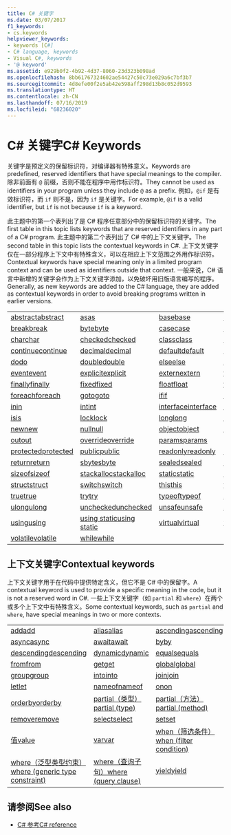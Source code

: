 ```yaml
---
title: C# 关键字
ms.date: 03/07/2017
f1_keywords:
- cs.keywords
helpviewer_keywords:
- keywords [C#]
- C# language, keywords
- Visual C#, keywords
- '@ keyword'
ms.assetid: e929b0f2-4b92-4d37-8060-23d323b098ad
ms.openlocfilehash: 8bb61767324602ae54427c50c73e029a6c7bf3b7
ms.sourcegitcommit: 4d8efe00f2e5ab42e598aff298d13b8c052d9593
ms.translationtype: HT
ms.contentlocale: zh-CN
ms.lasthandoff: 07/16/2019
ms.locfileid: "68236020"
---
```

# <a name="c-keywords"></a><span data-ttu-id="10dc2-102">C# 关键字</span><span class="sxs-lookup"><span data-stu-id="10dc2-102">C# Keywords</span></span>

<span data-ttu-id="10dc2-103">关键字是预定义的保留标识符，对编译器有特殊意义。</span><span class="sxs-lookup"><span data-stu-id="10dc2-103">Keywords are predefined, reserved identifiers that have special meanings to the compiler.</span></span> <span data-ttu-id="10dc2-104">除非前面有 `@` 前缀，否则不能在程序中用作标识符。</span><span class="sxs-lookup"><span data-stu-id="10dc2-104">They cannot be used as identifiers in your program unless they include `@` as a prefix.</span></span> <span data-ttu-id="10dc2-105">例如，`@if` 是有效标识符，而 `if` 则不是，因为 `if` 是关键字。</span><span class="sxs-lookup"><span data-stu-id="10dc2-105">For example, `@if` is a valid identifier, but `if` is not because `if` is a keyword.</span></span>  
  
 <span data-ttu-id="10dc2-106">此主题中的第一个表列出了是 C# 程序任意部分中的保留标识符的关键字。</span><span class="sxs-lookup"><span data-stu-id="10dc2-106">The first table in this topic lists keywords that are reserved identifiers in any part of a C# program.</span></span> <span data-ttu-id="10dc2-107">此主题中的第二个表列出了 C# 中的上下文关键字。</span><span class="sxs-lookup"><span data-stu-id="10dc2-107">The second table in this topic lists the contextual keywords in C#.</span></span> <span data-ttu-id="10dc2-108">上下文关键字仅在一部分程序上下文中有特殊含义，可以在相应上下文范围之外用作标识符。</span><span class="sxs-lookup"><span data-stu-id="10dc2-108">Contextual keywords have special meaning only in a limited program context and can be used as identifiers outside that context.</span></span> <span data-ttu-id="10dc2-109">一般来说，C# 语言中新增的关键字会作为上下文关键字添加，以免破坏用旧版语言编写的程序。</span><span class="sxs-lookup"><span data-stu-id="10dc2-109">Generally, as new keywords are added to the C# language, they are added as contextual keywords in order to avoid breaking programs written in earlier versions.</span></span>  
  
|||||  
|---|---|---|---|  
|[<span data-ttu-id="10dc2-110">abstract</span><span class="sxs-lookup"><span data-stu-id="10dc2-110">abstract</span></span>](abstract.md)|[<span data-ttu-id="10dc2-111">as</span><span class="sxs-lookup"><span data-stu-id="10dc2-111">as</span></span>](../operators/type-testing-and-conversion-operators.md#as-operator)|[<span data-ttu-id="10dc2-112">base</span><span class="sxs-lookup"><span data-stu-id="10dc2-112">base</span></span>](base.md)|[<span data-ttu-id="10dc2-113">bool</span><span class="sxs-lookup"><span data-stu-id="10dc2-113">bool</span></span>](bool.md)|  
|[<span data-ttu-id="10dc2-114">break</span><span class="sxs-lookup"><span data-stu-id="10dc2-114">break</span></span>](break.md)|[<span data-ttu-id="10dc2-115">byte</span><span class="sxs-lookup"><span data-stu-id="10dc2-115">byte</span></span>](../builtin-types/integral-numeric-types.md)|[<span data-ttu-id="10dc2-116">case</span><span class="sxs-lookup"><span data-stu-id="10dc2-116">case</span></span>](switch.md)|[<span data-ttu-id="10dc2-117">catch</span><span class="sxs-lookup"><span data-stu-id="10dc2-117">catch</span></span>](try-catch.md)|  
|[<span data-ttu-id="10dc2-118">char</span><span class="sxs-lookup"><span data-stu-id="10dc2-118">char</span></span>](char.md)|[<span data-ttu-id="10dc2-119">checked</span><span class="sxs-lookup"><span data-stu-id="10dc2-119">checked</span></span>](checked.md)|[<span data-ttu-id="10dc2-120">class</span><span class="sxs-lookup"><span data-stu-id="10dc2-120">class</span></span>](class.md)|[<span data-ttu-id="10dc2-121">const</span><span class="sxs-lookup"><span data-stu-id="10dc2-121">const</span></span>](const.md)|  
|[<span data-ttu-id="10dc2-122">continue</span><span class="sxs-lookup"><span data-stu-id="10dc2-122">continue</span></span>](continue.md)|[<span data-ttu-id="10dc2-123">decimal</span><span class="sxs-lookup"><span data-stu-id="10dc2-123">decimal</span></span>](../builtin-types/floating-point-numeric-types.md)|[<span data-ttu-id="10dc2-124">default</span><span class="sxs-lookup"><span data-stu-id="10dc2-124">default</span></span>](default.md)|[<span data-ttu-id="10dc2-125">delegate</span><span class="sxs-lookup"><span data-stu-id="10dc2-125">delegate</span></span>](delegate.md)|  
|[<span data-ttu-id="10dc2-126">do</span><span class="sxs-lookup"><span data-stu-id="10dc2-126">do</span></span>](do.md)|[<span data-ttu-id="10dc2-127">double</span><span class="sxs-lookup"><span data-stu-id="10dc2-127">double</span></span>](../builtin-types/floating-point-numeric-types.md)|[<span data-ttu-id="10dc2-128">else</span><span class="sxs-lookup"><span data-stu-id="10dc2-128">else</span></span>](if-else.md)|[<span data-ttu-id="10dc2-129">enum</span><span class="sxs-lookup"><span data-stu-id="10dc2-129">enum</span></span>](enum.md)|  
|[<span data-ttu-id="10dc2-130">event</span><span class="sxs-lookup"><span data-stu-id="10dc2-130">event</span></span>](event.md)|[<span data-ttu-id="10dc2-131">explicit</span><span class="sxs-lookup"><span data-stu-id="10dc2-131">explicit</span></span>](../operators/user-defined-conversion-operators.md)|[<span data-ttu-id="10dc2-132">extern</span><span class="sxs-lookup"><span data-stu-id="10dc2-132">extern</span></span>](extern.md)|[<span data-ttu-id="10dc2-133">false</span><span class="sxs-lookup"><span data-stu-id="10dc2-133">false</span></span>](false-literal.md)|  
|[<span data-ttu-id="10dc2-134">finally</span><span class="sxs-lookup"><span data-stu-id="10dc2-134">finally</span></span>](try-finally.md)|[<span data-ttu-id="10dc2-135">fixed</span><span class="sxs-lookup"><span data-stu-id="10dc2-135">fixed</span></span>](fixed-statement.md)|[<span data-ttu-id="10dc2-136">float</span><span class="sxs-lookup"><span data-stu-id="10dc2-136">float</span></span>](../builtin-types/floating-point-numeric-types.md)|[<span data-ttu-id="10dc2-137">for</span><span class="sxs-lookup"><span data-stu-id="10dc2-137">for</span></span>](for.md)|  
|[<span data-ttu-id="10dc2-138">foreach</span><span class="sxs-lookup"><span data-stu-id="10dc2-138">foreach</span></span>](foreach-in.md)|[<span data-ttu-id="10dc2-139">goto</span><span class="sxs-lookup"><span data-stu-id="10dc2-139">goto</span></span>](goto.md)|[<span data-ttu-id="10dc2-140">if</span><span class="sxs-lookup"><span data-stu-id="10dc2-140">if</span></span>](if-else.md)|[<span data-ttu-id="10dc2-141">implicit</span><span class="sxs-lookup"><span data-stu-id="10dc2-141">implicit</span></span>](../operators/user-defined-conversion-operators.md)|  
|[<span data-ttu-id="10dc2-142">in</span><span class="sxs-lookup"><span data-stu-id="10dc2-142">in</span></span>](in.md)|[<span data-ttu-id="10dc2-143">int</span><span class="sxs-lookup"><span data-stu-id="10dc2-143">int</span></span>](../builtin-types/integral-numeric-types.md)|[<span data-ttu-id="10dc2-144">interface</span><span class="sxs-lookup"><span data-stu-id="10dc2-144">interface</span></span>](interface.md)|[<span data-ttu-id="10dc2-145">internal</span><span class="sxs-lookup"><span data-stu-id="10dc2-145">internal</span></span>](internal.md)|
|[<span data-ttu-id="10dc2-146">is</span><span class="sxs-lookup"><span data-stu-id="10dc2-146">is</span></span>](is.md)|[<span data-ttu-id="10dc2-147">lock</span><span class="sxs-lookup"><span data-stu-id="10dc2-147">lock</span></span>](lock-statement.md)|[<span data-ttu-id="10dc2-148">long</span><span class="sxs-lookup"><span data-stu-id="10dc2-148">long</span></span>](../builtin-types/integral-numeric-types.md)|[<span data-ttu-id="10dc2-149">namespace</span><span class="sxs-lookup"><span data-stu-id="10dc2-149">namespace</span></span>](namespace.md)|
|[<span data-ttu-id="10dc2-150">new</span><span class="sxs-lookup"><span data-stu-id="10dc2-150">new</span></span>](../operators/new-operator.md)|[<span data-ttu-id="10dc2-151">null</span><span class="sxs-lookup"><span data-stu-id="10dc2-151">null</span></span>](null.md)|[<span data-ttu-id="10dc2-152">object</span><span class="sxs-lookup"><span data-stu-id="10dc2-152">object</span></span>](object.md)|[<span data-ttu-id="10dc2-153">operator</span><span class="sxs-lookup"><span data-stu-id="10dc2-153">operator</span></span>](../operators/operator-overloading.md)|
|[<span data-ttu-id="10dc2-154">out</span><span class="sxs-lookup"><span data-stu-id="10dc2-154">out</span></span>](out.md)|[<span data-ttu-id="10dc2-155">override</span><span class="sxs-lookup"><span data-stu-id="10dc2-155">override</span></span>](override.md)|[<span data-ttu-id="10dc2-156">params</span><span class="sxs-lookup"><span data-stu-id="10dc2-156">params</span></span>](params.md)|[<span data-ttu-id="10dc2-157">private</span><span class="sxs-lookup"><span data-stu-id="10dc2-157">private</span></span>](private.md)|
|[<span data-ttu-id="10dc2-158">protected</span><span class="sxs-lookup"><span data-stu-id="10dc2-158">protected</span></span>](protected.md)|[<span data-ttu-id="10dc2-159">public</span><span class="sxs-lookup"><span data-stu-id="10dc2-159">public</span></span>](public.md)|[<span data-ttu-id="10dc2-160">readonly</span><span class="sxs-lookup"><span data-stu-id="10dc2-160">readonly</span></span>](readonly.md)|[<span data-ttu-id="10dc2-161">ref</span><span class="sxs-lookup"><span data-stu-id="10dc2-161">ref</span></span>](ref.md)|
|[<span data-ttu-id="10dc2-162">return</span><span class="sxs-lookup"><span data-stu-id="10dc2-162">return</span></span>](return.md)|[<span data-ttu-id="10dc2-163">sbyte</span><span class="sxs-lookup"><span data-stu-id="10dc2-163">sbyte</span></span>](../builtin-types/integral-numeric-types.md)|[<span data-ttu-id="10dc2-164">sealed</span><span class="sxs-lookup"><span data-stu-id="10dc2-164">sealed</span></span>](sealed.md)|[<span data-ttu-id="10dc2-165">short</span><span class="sxs-lookup"><span data-stu-id="10dc2-165">short</span></span>](../builtin-types/integral-numeric-types.md)||
[<span data-ttu-id="10dc2-166">sizeof</span><span class="sxs-lookup"><span data-stu-id="10dc2-166">sizeof</span></span>](sizeof.md)|[<span data-ttu-id="10dc2-167">stackalloc</span><span class="sxs-lookup"><span data-stu-id="10dc2-167">stackalloc</span></span>](../operators/stackalloc.md)|[<span data-ttu-id="10dc2-168">static</span><span class="sxs-lookup"><span data-stu-id="10dc2-168">static</span></span>](static.md)|[<span data-ttu-id="10dc2-169">string</span><span class="sxs-lookup"><span data-stu-id="10dc2-169">string</span></span>](string.md)|
|[<span data-ttu-id="10dc2-170">struct</span><span class="sxs-lookup"><span data-stu-id="10dc2-170">struct</span></span>](struct.md)|[<span data-ttu-id="10dc2-171">switch</span><span class="sxs-lookup"><span data-stu-id="10dc2-171">switch</span></span>](switch.md)|[<span data-ttu-id="10dc2-172">this</span><span class="sxs-lookup"><span data-stu-id="10dc2-172">this</span></span>](this.md)|[<span data-ttu-id="10dc2-173">throw</span><span class="sxs-lookup"><span data-stu-id="10dc2-173">throw</span></span>](throw.md)|
|[<span data-ttu-id="10dc2-174">true</span><span class="sxs-lookup"><span data-stu-id="10dc2-174">true</span></span>](true-literal.md)|[<span data-ttu-id="10dc2-175">try</span><span class="sxs-lookup"><span data-stu-id="10dc2-175">try</span></span>](try-catch.md)|[<span data-ttu-id="10dc2-176">typeof</span><span class="sxs-lookup"><span data-stu-id="10dc2-176">typeof</span></span>](../operators/type-testing-and-conversion-operators.md#typeof-operator)|[<span data-ttu-id="10dc2-177">uint</span><span class="sxs-lookup"><span data-stu-id="10dc2-177">uint</span></span>](../builtin-types/integral-numeric-types.md)|
|[<span data-ttu-id="10dc2-178">ulong</span><span class="sxs-lookup"><span data-stu-id="10dc2-178">ulong</span></span>](../builtin-types/integral-numeric-types.md)|[<span data-ttu-id="10dc2-179">unchecked</span><span class="sxs-lookup"><span data-stu-id="10dc2-179">unchecked</span></span>](unchecked.md)|[<span data-ttu-id="10dc2-180">unsafe</span><span class="sxs-lookup"><span data-stu-id="10dc2-180">unsafe</span></span>](unsafe.md)|[<span data-ttu-id="10dc2-181">ushort</span><span class="sxs-lookup"><span data-stu-id="10dc2-181">ushort</span></span>](../builtin-types/integral-numeric-types.md)|
|[<span data-ttu-id="10dc2-182">using</span><span class="sxs-lookup"><span data-stu-id="10dc2-182">using</span></span>](using.md)|[<span data-ttu-id="10dc2-183">using static</span><span class="sxs-lookup"><span data-stu-id="10dc2-183">using static</span></span>](using-static.md)|[<span data-ttu-id="10dc2-184">virtual</span><span class="sxs-lookup"><span data-stu-id="10dc2-184">virtual</span></span>](virtual.md)|[<span data-ttu-id="10dc2-185">void</span><span class="sxs-lookup"><span data-stu-id="10dc2-185">void</span></span>](void.md)|
|[<span data-ttu-id="10dc2-186">volatile</span><span class="sxs-lookup"><span data-stu-id="10dc2-186">volatile</span></span>](volatile.md)|[<span data-ttu-id="10dc2-187">while</span><span class="sxs-lookup"><span data-stu-id="10dc2-187">while</span></span>](while.md)|

## <a name="contextual-keywords"></a><span data-ttu-id="10dc2-188">上下文关键字</span><span class="sxs-lookup"><span data-stu-id="10dc2-188">Contextual keywords</span></span>

 <span data-ttu-id="10dc2-189">上下文关键字用于在代码中提供特定含义，但它不是 C# 中的保留字。</span><span class="sxs-lookup"><span data-stu-id="10dc2-189">A contextual keyword is used to provide a specific meaning in the code, but it is not a reserved word in C#.</span></span> <span data-ttu-id="10dc2-190">一些上下文关键字（如 `partial` 和 `where`）在两个或多个上下文中有特殊含义。</span><span class="sxs-lookup"><span data-stu-id="10dc2-190">Some contextual keywords, such as `partial` and `where`, have special meanings in two or more contexts.</span></span>  
  
||||  
|---|---|---|  
|[<span data-ttu-id="10dc2-191">add</span><span class="sxs-lookup"><span data-stu-id="10dc2-191">add</span></span>](add.md)|[<span data-ttu-id="10dc2-192">alias</span><span class="sxs-lookup"><span data-stu-id="10dc2-192">alias</span></span>](extern-alias.md)|[<span data-ttu-id="10dc2-193">ascending</span><span class="sxs-lookup"><span data-stu-id="10dc2-193">ascending</span></span>](ascending.md)|
|[<span data-ttu-id="10dc2-194">async</span><span class="sxs-lookup"><span data-stu-id="10dc2-194">async</span></span>](async.md)|[<span data-ttu-id="10dc2-195">await</span><span class="sxs-lookup"><span data-stu-id="10dc2-195">await</span></span>](await.md)|[<span data-ttu-id="10dc2-196">by</span><span class="sxs-lookup"><span data-stu-id="10dc2-196">by</span></span>](by.md)|
|[<span data-ttu-id="10dc2-197">descending</span><span class="sxs-lookup"><span data-stu-id="10dc2-197">descending</span></span>](descending.md)|[<span data-ttu-id="10dc2-198">dynamic</span><span class="sxs-lookup"><span data-stu-id="10dc2-198">dynamic</span></span>](dynamic.md)|[<span data-ttu-id="10dc2-199">equals</span><span class="sxs-lookup"><span data-stu-id="10dc2-199">equals</span></span>](equals.md)|
|[<span data-ttu-id="10dc2-200">from</span><span class="sxs-lookup"><span data-stu-id="10dc2-200">from</span></span>](from-clause.md)|[<span data-ttu-id="10dc2-201">get</span><span class="sxs-lookup"><span data-stu-id="10dc2-201">get</span></span>](get.md)|[<span data-ttu-id="10dc2-202">global</span><span class="sxs-lookup"><span data-stu-id="10dc2-202">global</span></span>](global.md)|
|[<span data-ttu-id="10dc2-203">group</span><span class="sxs-lookup"><span data-stu-id="10dc2-203">group</span></span>](group-clause.md)|[<span data-ttu-id="10dc2-204">into</span><span class="sxs-lookup"><span data-stu-id="10dc2-204">into</span></span>](into.md)|[<span data-ttu-id="10dc2-205">join</span><span class="sxs-lookup"><span data-stu-id="10dc2-205">join</span></span>](join-clause.md)|
|[<span data-ttu-id="10dc2-206">let</span><span class="sxs-lookup"><span data-stu-id="10dc2-206">let</span></span>](let-clause.md)|[<span data-ttu-id="10dc2-207">nameof</span><span class="sxs-lookup"><span data-stu-id="10dc2-207">nameof</span></span>](../operators/nameof.md)|[<span data-ttu-id="10dc2-208">on</span><span class="sxs-lookup"><span data-stu-id="10dc2-208">on</span></span>](on.md)|
|[<span data-ttu-id="10dc2-209">orderby</span><span class="sxs-lookup"><span data-stu-id="10dc2-209">orderby</span></span>](orderby-clause.md)|[<span data-ttu-id="10dc2-210">partial（类型）</span><span class="sxs-lookup"><span data-stu-id="10dc2-210">partial (type)</span></span>](partial-type.md)|[<span data-ttu-id="10dc2-211">partial（方法）</span><span class="sxs-lookup"><span data-stu-id="10dc2-211">partial (method)</span></span>](partial-method.md)|
|[<span data-ttu-id="10dc2-212">remove</span><span class="sxs-lookup"><span data-stu-id="10dc2-212">remove</span></span>](remove.md)|[<span data-ttu-id="10dc2-213">select</span><span class="sxs-lookup"><span data-stu-id="10dc2-213">select</span></span>](select-clause.md)|[<span data-ttu-id="10dc2-214">set</span><span class="sxs-lookup"><span data-stu-id="10dc2-214">set</span></span>](set.md)|
|[<span data-ttu-id="10dc2-215">值</span><span class="sxs-lookup"><span data-stu-id="10dc2-215">value</span></span>](value.md)|[<span data-ttu-id="10dc2-216">var</span><span class="sxs-lookup"><span data-stu-id="10dc2-216">var</span></span>](var.md)|[<span data-ttu-id="10dc2-217">when（筛选条件）</span><span class="sxs-lookup"><span data-stu-id="10dc2-217">when (filter condition)</span></span>](when.md)|
|[<span data-ttu-id="10dc2-218">where（泛型类型约束）</span><span class="sxs-lookup"><span data-stu-id="10dc2-218">where (generic type constraint)</span></span>](where-generic-type-constraint.md)|[<span data-ttu-id="10dc2-219">where（查询子句）</span><span class="sxs-lookup"><span data-stu-id="10dc2-219">where (query clause)</span></span>](where-clause.md)|[<span data-ttu-id="10dc2-220">yield</span><span class="sxs-lookup"><span data-stu-id="10dc2-220">yield</span></span>](yield.md)|
  
## <a name="see-also"></a><span data-ttu-id="10dc2-221">请参阅</span><span class="sxs-lookup"><span data-stu-id="10dc2-221">See also</span></span>

- [<span data-ttu-id="10dc2-222">C# 参考</span><span class="sxs-lookup"><span data-stu-id="10dc2-222">C# reference</span></span>](../index.md)
